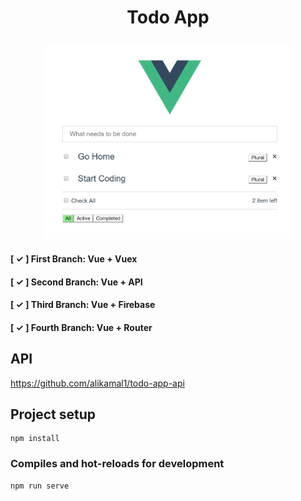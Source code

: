 # <p align="center">Todo App</p>

<p align="center"><img src="https://github.com/alikamal1/todo-app/blob/master/screenshot_1.PNG" width="400"></p>

#### [ ✓ ] First Branch: Vue + Vuex

#### [ ✓ ] Second Branch: Vue + API 

#### [ ✓ ] Third Branch: Vue + Firebase 

#### [ ✓ ] Fourth Branch: Vue + Router 

## API
<a href="https://github.com/alikamal1/todo-app-api" target="_blank">https://github.com/alikamal1/todo-app-api</a>

## Project setup
```
npm install
```

### Compiles and hot-reloads for development
```
npm run serve
```
